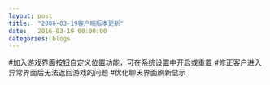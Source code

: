 ```yaml
---
layout: post
title:  "2006-03-19客户端版本更新"
date:   2016-03-19 00:00:00
categories: blogs
---
```



<div class="post-content">
<p>
	#加入游戏界面按钮自定义位置功能，可在系统设置中开启或重置
	#修正客户进入异常界面后无法返回游戏的问题
	#优化聊天界面刷新显示
</p>
<!--more-->
<p>
		
</p>

</div>